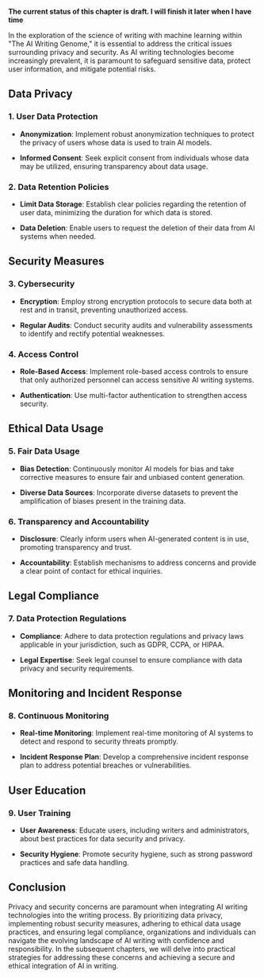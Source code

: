 **The current status of this chapter is draft. I will finish it later when I have time**

In the exploration of the science of writing with machine learning within "The AI Writing Genome," it is essential to address the critical issues surrounding privacy and security. As AI writing technologies become increasingly prevalent, it is paramount to safeguard sensitive data, protect user information, and mitigate potential risks.

Data Privacy
------------

### 1. **User Data Protection**

* **Anonymization**: Implement robust anonymization techniques to protect the privacy of users whose data is used to train AI models.

* **Informed Consent**: Seek explicit consent from individuals whose data may be utilized, ensuring transparency about data usage.

### 2. **Data Retention Policies**

* **Limit Data Storage**: Establish clear policies regarding the retention of user data, minimizing the duration for which data is stored.

* **Data Deletion**: Enable users to request the deletion of their data from AI systems when needed.

Security Measures
-----------------

### 3. **Cybersecurity**

* **Encryption**: Employ strong encryption protocols to secure data both at rest and in transit, preventing unauthorized access.

* **Regular Audits**: Conduct security audits and vulnerability assessments to identify and rectify potential weaknesses.

### 4. **Access Control**

* **Role-Based Access**: Implement role-based access controls to ensure that only authorized personnel can access sensitive AI writing systems.

* **Authentication**: Use multi-factor authentication to strengthen access security.

Ethical Data Usage
------------------

### 5. **Fair Data Usage**

* **Bias Detection**: Continuously monitor AI models for bias and take corrective measures to ensure fair and unbiased content generation.

* **Diverse Data Sources**: Incorporate diverse datasets to prevent the amplification of biases present in the training data.

### 6. **Transparency and Accountability**

* **Disclosure**: Clearly inform users when AI-generated content is in use, promoting transparency and trust.

* **Accountability**: Establish mechanisms to address concerns and provide a clear point of contact for ethical inquiries.

Legal Compliance
----------------

### 7. **Data Protection Regulations**

* **Compliance**: Adhere to data protection regulations and privacy laws applicable in your jurisdiction, such as GDPR, CCPA, or HIPAA.

* **Legal Expertise**: Seek legal counsel to ensure compliance with data privacy and security requirements.

Monitoring and Incident Response
--------------------------------

### 8. **Continuous Monitoring**

* **Real-time Monitoring**: Implement real-time monitoring of AI systems to detect and respond to security threats promptly.

* **Incident Response Plan**: Develop a comprehensive incident response plan to address potential breaches or vulnerabilities.

User Education
--------------

### 9. **User Training**

* **User Awareness**: Educate users, including writers and administrators, about best practices for data security and privacy.

* **Security Hygiene**: Promote security hygiene, such as strong password practices and safe data handling.

Conclusion
----------

Privacy and security concerns are paramount when integrating AI writing technologies into the writing process. By prioritizing data privacy, implementing robust security measures, adhering to ethical data usage practices, and ensuring legal compliance, organizations and individuals can navigate the evolving landscape of AI writing with confidence and responsibility. In the subsequent chapters, we will delve into practical strategies for addressing these concerns and achieving a secure and ethical integration of AI in writing.
